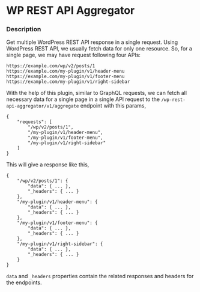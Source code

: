# WP REST API Aggregator

### Description
Get multiple WordPress REST API response in a single request. Using WordPress REST API, we usually fetch data for only one resource. So, for a single page, we may have request following four APIs:
```
https://example.com/wp/v2/posts/1
https://example.com/my-plugin/v1/header-menu
https://example.com/my-plugin/v1/footer-menu
https://example.com/my-plugin/v1/right-sidebar
```

With the help of this plugin, similar to GraphQL requests, we can fetch all necessary data for a single page in a single API request to the `/wp-rest-api-aggregator/v1/aggregate` endpoint with this params,
```
{
    "requests": [
        "/wp/v2/posts/1",
        "/my-plugin/v1/header-menu",
        "/my-plugin/v1/footer-menu",
        "/my-plugin/v1/right-sidebar"
    ]
}
```

This will give a response like this,
```
{
    "/wp/v2/posts/1": {
        "data": { ... },
        "_headers": { ... }
    },
    "/my-plugin/v1/header-menu": {
        "data": { ... },
        "_headers": { ... }
    },
    "/my-plugin/v1/footer-menu": {
        "data": { ... },
        "_headers": { ... }
    },
    "/my-plugin/v1/right-sidebar": {
        "data": { ... },
        "_headers": { ... }
    }
}
```
`data` and `_headers` properties contain the related responses and headers for the endpoints.
